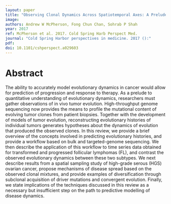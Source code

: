 ```yaml
---
layout: paper
title: "Observing Clonal Dynamics Across Spatiotemporal Axes: A Prelude to Quantitative Fitness Models for Cancer."
image: 
authors: Andrew W McPherson, Fong Chun Chan, Sohrab P Shah
year: 2017
ref: McPherson et al. 2017. Cold Spring Harb Perspect Med.
journal: "Cold Spring Harbor perspectives in medicine. 2017 ():"
pdf: 
doi: 10.1101/cshperspect.a029603
---
```


# Abstract

The ability to accurately model evolutionary dynamics in cancer would allow for prediction of progression and response to therapy. As a prelude to quantitative understanding of evolutionary dynamics, researchers must gather observations of in vivo tumor evolution. High-throughput genome sequencing now provides the means to profile the mutational content of evolving tumor clones from patient biopsies. Together with the development of models of tumor evolution, reconstructing evolutionary histories of individual tumors generates hypotheses about the dynamics of evolution that produced the observed clones. In this review, we provide a brief overview of the concepts involved in predicting evolutionary histories, and provide a workflow based on bulk and targeted-genome sequencing. We then describe the application of this workflow to time series data obtained for transformed and progressed follicular lymphomas (FL), and contrast the observed evolutionary dynamics between these two subtypes. We next describe results from a spatial sampling study of high-grade serous (HGS) ovarian cancer, propose mechanisms of disease spread based on the observed clonal mixtures, and provide examples of diversification through subclonal acquisition of driver mutations and convergent evolution. Finally, we state implications of the techniques discussed in this review as a necessary but insufficient step on the path to predictive modelling of disease dynamics.

